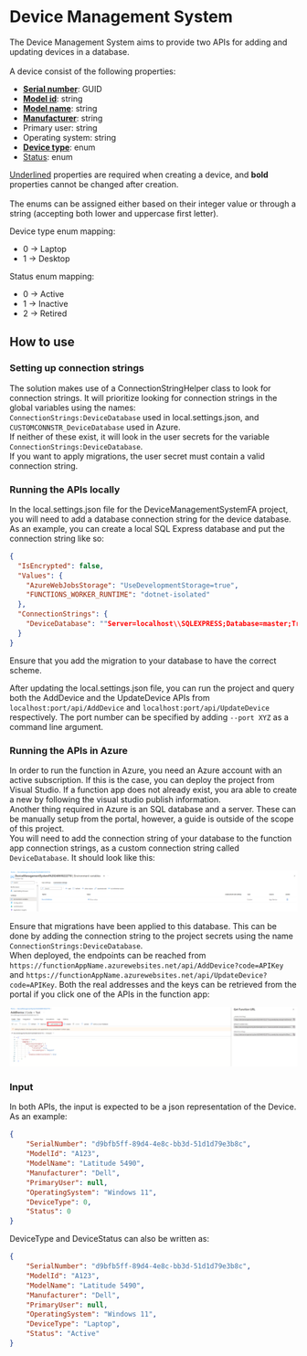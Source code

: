 # Device Management System

The Device Management System aims to provide two APIs for adding and updating devices in a database. \
\
A device consist of the following properties: 

- <ins>**Serial number**</ins>: GUID
- <ins>**Model id**</ins>: string
- <ins>**Model name**</ins>: string
- <ins>**Manufacturer**</ins>: string
- Primary user: string
- Operating system: string
- <ins>**Device type**</ins>: enum
- <ins>Status</ins>: enum

<ins>Underlined</ins> properties are required when creating a device, and **bold** properties cannot be changed after creation.  \
\
The enums can be assigned either based on their integer value or through a string (accepting both lower and uppercase first letter). 

Device type enum mapping: 
- 0 -> Laptop
- 1 -> Desktop

Status enum mapping: 
- 0 -> Active
- 1 -> Inactive
- 2 -> Retired



## How to use

### Setting up connection strings

The solution makes use of a ConnectionStringHelper class to look for connection strings. It will prioritize looking for connection strings in the global variables using the names:  
`ConnectionStrings:DeviceDatabase` used in local.settings.json, and  
`CUSTOMCONNSTR_DeviceDatabase` used in Azure.  
If neither of these exist, it will look in the user secrets for the variable `ConnectionStrings:DeviceDatabase`.  
If you want to apply migrations, the user secret must contain a valid connection string. 

### Running the APIs locally

In the local.settings.json file for the DeviceManagementSystemFA project, you will need to add a database connection string for the device database.
As an example, you can create a local SQL Express database and put the connection string like so: 

```json
{
  "IsEncrypted": false,
  "Values": {
    "AzureWebJobsStorage": "UseDevelopmentStorage=true",
    "FUNCTIONS_WORKER_RUNTIME": "dotnet-isolated"
  },
  "ConnectionStrings": {
    "DeviceDatabase": ""Server=localhost\\SQLEXPRESS;Database=master;Trusted_Connection=True;TrustServerCertificate=True""
  }
}
```

Ensure that you add the migration to your database to have the correct scheme. 

After updating the local.settings.json file, you can run the project and query both the AddDevice and the UpdateDevice APIs from `localhost:port/api/AddDevice` and `localhost:port/api/UpdateDevice` respectively. The port number can be specified by adding `--port XYZ` as a command line argument.  


### Running the APIs in Azure

In order to run the function in Azure, you need an Azure account with an active subscription. If this is the case, you can deploy the project from Visual Studio. If a function app does not already exist, you ara able to create a new by following the visual studio publish information. \
Another thing required in Azure is an SQL database and a server. These can be manually setup from the portal, however, a guide is outside of the scope of this project. \
You will need to add the connection string of your database to the function app connection strings, as a custom connection string called `DeviceDatabase`. It should look like this: 

![Function App Connection String](imgs/AzureConnectionString.png)

Ensure that migrations have been applied to this database. This can be done by adding the connection string to the project secrets using the name `ConnectionStrings:DeviceDatabase`.  \
When deployed, the endpoints can be reached from `https://functionAppName.azurewebsites.net/api/AddDevice?code=APIKey` and `https://functionAppName.azurewebsites.net/api/UpdateDevice?code=APIKey`. Both the real addresses and the keys can be retrieved from the portal if you click one of the APIs in the function app: 

![Function App address and keys](imgs/functionAppKeys.png)


### Input


In both APIs, the input is expected to be a json representation of the Device. As an example: 

```json
{
    "SerialNumber": "d9bfb5ff-89d4-4e8c-bb3d-51d1d79e3b8c",
    "ModelId": "A123",
    "ModelName": "Latitude 5490",
    "Manufacturer": "Dell",
    "PrimaryUser": null,
    "OperatingSystem": "Windows 11",
    "DeviceType": 0,
    "Status": 0
}
```

DeviceType and DeviceStatus can also be written as: 

```json
{
    "SerialNumber": "d9bfb5ff-89d4-4e8c-bb3d-51d1d79e3b8c",
    "ModelId": "A123",
    "ModelName": "Latitude 5490",
    "Manufacturer": "Dell",
    "PrimaryUser": null,
    "OperatingSystem": "Windows 11",
    "DeviceType": "Laptop",
    "Status": "Active"
}
```